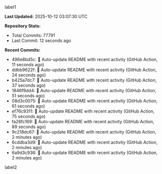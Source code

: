 
label1 
<!-- ACTIVITY_START -->
**Last Updated:** 2025-10-12 03:07:30 UTC

**Repository Stats:**
- Total Commits: 77791
- Last Commit: 12 seconds ago

**Recent Commits:**
- 496e8bd5c: 🤖 Auto-update README with recent activity (GitHub Action, 11 seconds ago)
- ddbb9622f: 🤖 Auto-update README with recent activity (GitHub Action, 24 seconds ago)
- b425a7dc7: 🤖 Auto-update README with recent activity (GitHub Action, 37 seconds ago)
- 1846f9dd4: 🤖 Auto-update README with recent activity (GitHub Action, 51 seconds ago)
- 08d3c0075: 🤖 Auto-update README with recent activity (GitHub Action, 61 seconds ago)
- ef76c9311: 🤖 Auto-update README with recent activity (GitHub Action, 75 seconds ago)
- fa26fc169: 🤖 Auto-update README with recent activity (GitHub Action, 89 seconds ago)
- 9c218dc67: 🤖 Auto-update README with recent activity (GitHub Action, 2 minutes ago)
- 6cddba3d9: 🤖 Auto-update README with recent activity (GitHub Action, 2 minutes ago)
- 6a9d3c936: 🤖 Auto-update README with recent activity (GitHub Action, 2 minutes ago)
<!-- ACTIVITY_END -->

label2
